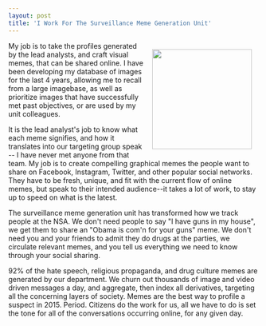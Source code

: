 ```yaml
---
layout: post
title: 'I Work For The Surveillance Meme Generation Unit'
---
```

<p><img style="padding: 15px;" src="http://kinlane-productions.s3.amazonaws.com/api-evangelist-site/blog/noun_why-you-no_105269.png" alt="" width="200" align="right" /></p>
<p>My job is to take the profiles generated by the lead analysts, and craft visual memes, that can be shared online. I have been developing my database of images for the last 4 years, allowing me to recall from a large imagebase, as well as prioritize images that have successfully met past objectives, or are used by my unit colleagues.&nbsp;</p>
<p>It is the lead analyst's job to know what each meme signifies, and how it translates into our targeting group speak -- I have never met anyone from that team. My job is to create compelling graphical memes the people want to share on Facebook, Instagram, Twitter, and other popular social networks. They have to be fresh, unique, and fit with the current flow of online memes, but speak to their intended audience--it takes a lot of work, to stay up to speed on what is the latest.</p>
<p>The surveillance meme generation unit has transformed how we track people at the NSA. We don't need people to say "I have guns in my house", we get them to share an "Obama is com'n for your guns" meme. We don't need you and your friends to admit they do drugs at the parties, we circulate relevant memes, and you tell us everything we need to know through your social sharing.&nbsp;</p>
<p>92% of the hate speech, religious propaganda, and drug culture memes are generated by our department. We churn out thousands of image and video driven messages a day, and aggregate, then index all derivatives, targeting all the concerning layers of society. Memes are the best way to profile a suspect in 2015. Period. Citizens do the work for us, all we have to do is set the tone for all of the conversations occurring online, for any given day.</p>